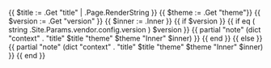 {{ $title := .Get "title" | .Page.RenderString }}
{{ $theme := .Get "theme"}}
{{ $version := .Get "version" }}
{{ $inner := .Inner }}
{{ if $version }}
    {{ if eq ( string .Site.Params.vendor.config.version ) $version }}
        {{ partial "note" (dict "context" . "title" $title "theme" $theme "Inner" $inner) }}
    {{ end }}
{{ else }}
    {{ partial "note" (dict "context" . "title" $title "theme" $theme "Inner" $inner) }}
{{ end }}
